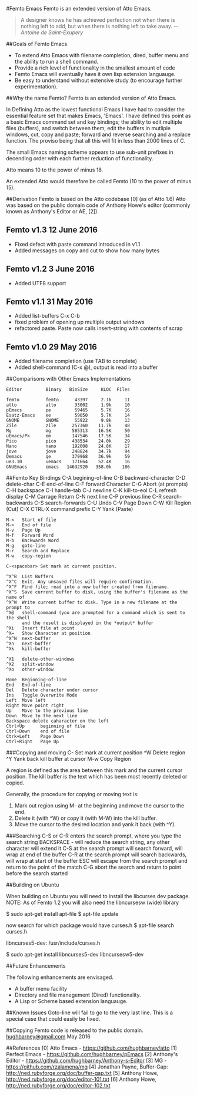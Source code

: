 #Femto Emacs
Femto is an extended version of Atto Emacs.

> A designer knows he has achieved perfection not when there is nothing left to add, but when there is nothing left to take away.
> -- <cite>Antoine de Saint-Exupery</cite>

##Goals of Femto Emacs
* To extend Atto Emacs with filename completion, dired, buffer menu and the ability to run a shell command.
* Provide a rich level of functionality in the smallest amount of code
* Femto Emacs will eventually have it own lisp extension languauge.
* Be easy to understand without extensive study (to encourage further experimentation).


##Why the name Femto?
Femto is an extended version of Atto Emacs.

In Defining Atto as the lowest functional Emacs I have had to consider the essential feature set that makes Emacs, 'Emacs'.  I have defined this point as a basic Emacs command set and key bindings; the ability to edit multiple files (buffers), and switch between them; edit the buffers in mutliple windows, cut, copy and paste; forward and reverse searching and a replace function. The proviso being that all this will fit in less than 2000 lines of C.

The small Emacs naming scheme appears to use sub-unit prefixes in decending order with each further reduction of functionality.

Atto means 10 to the power of minus 18.

An extended Atto would therefore be called Femto (10 to the power of minus 15).


##Derivation
Femto is based on the Atto codebase [0] (as of Atto 1.6)
Atto was based on the public domain code of Anthony Howe's editor (commonly known as Anthony's Editor or AE, [2]).

## Femto v1.3 12 June 2016
* Fixed defect with paste command introduced in v1.1
* Added messages on copy and cut to show how many bytes

## Femto v1.2 3 June 2016
* Added UTF8 support

## Femto v1.1 31 May 2016
* Added list-buffers C-x C-b
* fixed problem of opening up multiple output windows
* refactored paste.  Paste now calls insert-string with contents of scrap

## Femto v1.0 29 May 2016
* Added filename completion (use TAB to complete)
* Added shell-command (C-x @), output is read into a buffer

##Comparisons with Other Emacs Implementations

    Editor         Binary   BinSize     KLOC  Files

    femto          femto      43397     2.1k     11
    atto           atto       33002     1.9k     10
    pEmacs         pe         59465     5.7K     16
    Esatz-Emacs    ee         59050     5.7K     14
	GNOME          GNOME      55922     9.8k     13
    Zile           zile      257360    11.7k     48
    Mg             mg        585313    16.5K     50
    uEmacs/Pk      em        147546    17.5K     34
    Pico           pico      438534    24.0k     29
    Nano           nano      192008    24.8K     17
	jove           jove      248824    34.7k     94
	Qemacs         qe        379968    36.9k     59
    ue3.10         uemacs    171664    52.4K     16
    GNUEmacs       emacs   14632920   358.0k    186



##Femto Key Bindings
    C-A   begining-of-line
    C-B   backward-character
    C-D   delete-char
    C-E   end-of-line
    C-F   forward Character
	C-G	  Abort (at prompts)
    C-H   backspace
	C-I   handle-tab
    C-J   newline
    C-K   kill-to-eol
    C-L   refresh display
    C-M   Carrage Return
    C-N   next line
    C-P   previous line
	C-R   search-backwards
	C-S	  search-forwards
    C-U   Undo
    C-V   Page Down
	C-W   Kill Region (Cut)
    C-X   CTRL-X command prefix
    C-Y   Yank (Paste)

    M-<   Start of file
    M->   End of file
    M-v   Page Up
    M-f   Forward Word
    M-b   Backwards Word
    M-g   goto-line
    M-r   Search and Replace
    M-w   copy-region

    C-<spacebar> Set mark at current position.

    ^X^B  List Buffers
    ^X^C  Exit. Any unsaved files will require confirmation.
    ^X^F  Find file; read into a new buffer created from filename.
    ^X^S  Save current buffer to disk, using the buffer's filename as the name of
    ^X^W  Write current buffer to disk. Type in a new filename at the prompt to
	^X@   shell-command (you are prompted for a command which is sent to the shell
	      and the result is displayed in the *output* buffer
    ^Xi   Insert file at point
    ^X=   Show Character at position
	^X^N  next-buffer
	^Xn   next-buffer
	^Xk   kill-buffer

    ^X1   delete-other-windows
	^X2   split-window
	^Xo   other-window

    Home  Beginning-of-line
    End   End-of-line
    Del   Delete character under cursor
	Ins   Toggle Overwrite Mode
    Left  Move left
    Right Move point right
    Up    Move to the previous line
    Down  Move to the next line
    Backspace delete caharacter on the left
    Ctrl+Up      beginning of file
    Ctrl+Down    end of file
    Ctrk+Left    Page Down
    Ctrl+Right   Page Up

###Copying and moving
    C-<spacebar> Set mark at current position
    ^W   Delete region
    ^Y   Yank back kill buffer at cursor
    M-w  Copy Region

A region is defined as the area between this mark and the current cursor position. The kill buffer is the text which has been most recently deleted or copied.

Generally, the procedure for copying or moving text is:
1. Mark out region using M-<spacebar> at the beginning and move the cursor to the end.
2. Delete it (with ^W) or copy it (with M-W) into the kill buffer.
3. Move the cursor to the desired location and yank it back (with ^Y).

###Searching
    C-S or C-R enters the search prompt, where you type the search string
    BACKSPACE - will reduce the search string, any other character will extend it
    C-S at the search prompt will search forward, will wrap at end of the buffer
    C-R at the search prompt will search backwards, will wrap at start of the buffer
    ESC will escape from the search prompt and return to the point of the match
    C-G abort the search and return to point before the search started

##Building on Ubuntu

When building on Ubuntu you will need to install the libcurses dev package.
NOTE: As of Femto 1.2 you will also need the libncursesw (wide) library

$ sudo apt-get install apt-file
$ apt-file update

now search for which package would have curses.h
$ apt-file search curses.h

libncurses5-dev: /usr/include/curses.h

$ sudo apt-get install libncurses5-dev libncursesw5-dev


##Future Enhancements

The following enhancements are envisaged.
* A buffer menu facility
* Directory and file manegement (Dired) functionality.
* A Lisp or Scheme based extension languauge.

##Known Issues
	Goto-line will fail to go to the very last line.  This is a special case that could easily be fixed.

##Copying
  Femto code is released to the public domain.
  hughbarney@gmail.com May 2016

##References
    [0] Atto Emacs - https://github.com/hughbarney/atto
    [1] Perfect Emacs - https://github.com/hughbarney/pEmacs
    [2] Anthony's Editor - https://github.com/hughbarney/Anthony-s-Editor
    [3] MG - https://github.com/rzalamena/mg
    [4] Jonathan Payne, Buffer-Gap: http://ned.rubyforge.org/doc/buffer-gap.txt
    [5] Anthony Howe,  http://ned.rubyforge.org/doc/editor-101.txt
    [6] Anthony Howe, http://ned.rubyforge.org/doc/editor-102.txt

